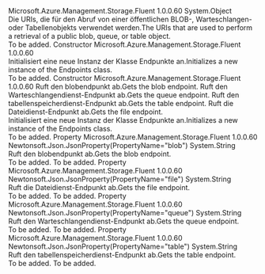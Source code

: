 <Type Name="Endpoints" FullName="Microsoft.Azure.Management.Storage.Fluent.Models.Endpoints">
  <TypeSignature Language="C#" Value="public class Endpoints" />
  <TypeSignature Language="ILAsm" Value=".class public auto ansi beforefieldinit Endpoints extends System.Object" />
  <TypeSignature Language="DocId" Value="T:Microsoft.Azure.Management.Storage.Fluent.Models.Endpoints" />
  <TypeSignature Language="VB.NET" Value="Public Class Endpoints" />
  <TypeSignature Language="F#" Value="type Endpoints = class" />
  <AssemblyInfo>
    <AssemblyName>Microsoft.Azure.Management.Storage.Fluent</AssemblyName>
    <AssemblyVersion>1.0.0.60</AssemblyVersion>
  </AssemblyInfo>
  <Base>
    <BaseTypeName>System.Object</BaseTypeName>
  </Base>
  <Interfaces />
  <Docs>
    <summary>
            <span data-ttu-id="83f67-101">Die URIs, die für den Abruf von einer öffentlichen BLOB-, Warteschlangen- oder Tabellenobjekts verwendet werden.</span><span class="sxs-lookup"><span data-stu-id="83f67-101">The URIs that are used to perform a retrieval of a public blob, queue, or table object.</span></span>
            </summary>
    <remarks>To be added.</remarks>
  </Docs>
  <Members>
    <Member MemberName=".ctor">
      <MemberSignature Language="C#" Value="public Endpoints ();" />
      <MemberSignature Language="ILAsm" Value=".method public hidebysig specialname rtspecialname instance void .ctor() cil managed" />
      <MemberSignature Language="DocId" Value="M:Microsoft.Azure.Management.Storage.Fluent.Models.Endpoints.#ctor" />
      <MemberSignature Language="VB.NET" Value="Public Sub New ()" />
      <MemberType>Constructor</MemberType>
      <AssemblyInfo>
        <AssemblyName>Microsoft.Azure.Management.Storage.Fluent</AssemblyName>
        <AssemblyVersion>1.0.0.60</AssemblyVersion>
      </AssemblyInfo>
      <Parameters />
      <Docs>
        <summary>
            <span data-ttu-id="83f67-102">Initialisiert eine neue Instanz der Klasse Endpunkte an.</span><span class="sxs-lookup"><span data-stu-id="83f67-102">Initializes a new instance of the Endpoints class.</span></span>
            </summary>
        <remarks>To be added.</remarks>
      </Docs>
    </Member>
    <Member MemberName=".ctor">
      <MemberSignature Language="C#" Value="public Endpoints (string blob = null, string queue = null, string table = null, string file = null);" />
      <MemberSignature Language="ILAsm" Value=".method public hidebysig specialname rtspecialname instance void .ctor(string blob, string queue, string table, string file) cil managed" />
      <MemberSignature Language="DocId" Value="M:Microsoft.Azure.Management.Storage.Fluent.Models.Endpoints.#ctor(System.String,System.String,System.String,System.String)" />
      <MemberSignature Language="VB.NET" Value="Public Sub New (Optional blob As String = null, Optional queue As String = null, Optional table As String = null, Optional file As String = null)" />
      <MemberSignature Language="F#" Value="new Microsoft.Azure.Management.Storage.Fluent.Models.Endpoints : string * string * string * string -&gt; Microsoft.Azure.Management.Storage.Fluent.Models.Endpoints" Usage="new Microsoft.Azure.Management.Storage.Fluent.Models.Endpoints (blob, queue, table, file)" />
      <MemberType>Constructor</MemberType>
      <AssemblyInfo>
        <AssemblyName>Microsoft.Azure.Management.Storage.Fluent</AssemblyName>
        <AssemblyVersion>1.0.0.60</AssemblyVersion>
      </AssemblyInfo>
      <Parameters>
        <Parameter Name="blob" Type="System.String" />
        <Parameter Name="queue" Type="System.String" />
        <Parameter Name="table" Type="System.String" />
        <Parameter Name="file" Type="System.String" />
      </Parameters>
      <Docs>
        <param name="blob"><span data-ttu-id="83f67-103">Ruft den blobendpunkt ab.</span><span class="sxs-lookup"><span data-stu-id="83f67-103">Gets the blob endpoint.</span></span></param>
        <param name="queue"><span data-ttu-id="83f67-104">Ruft den Warteschlangendienst-Endpunkt ab.</span><span class="sxs-lookup"><span data-stu-id="83f67-104">Gets the queue endpoint.</span></span></param>
        <param name="table"><span data-ttu-id="83f67-105">Ruft den tabellenspeicherdienst-Endpunkt ab.</span><span class="sxs-lookup"><span data-stu-id="83f67-105">Gets the table endpoint.</span></span></param>
        <param name="file"><span data-ttu-id="83f67-106">Ruft die Dateidienst-Endpunkt ab.</span><span class="sxs-lookup"><span data-stu-id="83f67-106">Gets the file endpoint.</span></span></param>
        <summary>
            <span data-ttu-id="83f67-107">Initialisiert eine neue Instanz der Klasse Endpunkte an.</span><span class="sxs-lookup"><span data-stu-id="83f67-107">Initializes a new instance of the Endpoints class.</span></span>
            </summary>
        <remarks>To be added.</remarks>
      </Docs>
    </Member>
    <Member MemberName="Blob">
      <MemberSignature Language="C#" Value="public string Blob { get; }" />
      <MemberSignature Language="ILAsm" Value=".property instance string Blob" />
      <MemberSignature Language="DocId" Value="P:Microsoft.Azure.Management.Storage.Fluent.Models.Endpoints.Blob" />
      <MemberSignature Language="VB.NET" Value="Public ReadOnly Property Blob As String" />
      <MemberSignature Language="F#" Value="member this.Blob : string" Usage="Microsoft.Azure.Management.Storage.Fluent.Models.Endpoints.Blob" />
      <MemberType>Property</MemberType>
      <AssemblyInfo>
        <AssemblyName>Microsoft.Azure.Management.Storage.Fluent</AssemblyName>
        <AssemblyVersion>1.0.0.60</AssemblyVersion>
      </AssemblyInfo>
      <Attributes>
        <Attribute>
          <AttributeName>Newtonsoft.Json.JsonProperty(PropertyName="blob")</AttributeName>
        </Attribute>
      </Attributes>
      <ReturnValue>
        <ReturnType>System.String</ReturnType>
      </ReturnValue>
      <Docs>
        <summary>
            <span data-ttu-id="83f67-108">Ruft den blobendpunkt ab.</span><span class="sxs-lookup"><span data-stu-id="83f67-108">Gets the blob endpoint.</span></span>
            </summary>
        <value>To be added.</value>
        <remarks>To be added.</remarks>
      </Docs>
    </Member>
    <Member MemberName="File">
      <MemberSignature Language="C#" Value="public string File { get; }" />
      <MemberSignature Language="ILAsm" Value=".property instance string File" />
      <MemberSignature Language="DocId" Value="P:Microsoft.Azure.Management.Storage.Fluent.Models.Endpoints.File" />
      <MemberSignature Language="VB.NET" Value="Public ReadOnly Property File As String" />
      <MemberSignature Language="F#" Value="member this.File : string" Usage="Microsoft.Azure.Management.Storage.Fluent.Models.Endpoints.File" />
      <MemberType>Property</MemberType>
      <AssemblyInfo>
        <AssemblyName>Microsoft.Azure.Management.Storage.Fluent</AssemblyName>
        <AssemblyVersion>1.0.0.60</AssemblyVersion>
      </AssemblyInfo>
      <Attributes>
        <Attribute>
          <AttributeName>Newtonsoft.Json.JsonProperty(PropertyName="file")</AttributeName>
        </Attribute>
      </Attributes>
      <ReturnValue>
        <ReturnType>System.String</ReturnType>
      </ReturnValue>
      <Docs>
        <summary>
            <span data-ttu-id="83f67-109">Ruft die Dateidienst-Endpunkt ab.</span><span class="sxs-lookup"><span data-stu-id="83f67-109">Gets the file endpoint.</span></span>
            </summary>
        <value>To be added.</value>
        <remarks>To be added.</remarks>
      </Docs>
    </Member>
    <Member MemberName="Queue">
      <MemberSignature Language="C#" Value="public string Queue { get; }" />
      <MemberSignature Language="ILAsm" Value=".property instance string Queue" />
      <MemberSignature Language="DocId" Value="P:Microsoft.Azure.Management.Storage.Fluent.Models.Endpoints.Queue" />
      <MemberSignature Language="VB.NET" Value="Public ReadOnly Property Queue As String" />
      <MemberSignature Language="F#" Value="member this.Queue : string" Usage="Microsoft.Azure.Management.Storage.Fluent.Models.Endpoints.Queue" />
      <MemberType>Property</MemberType>
      <AssemblyInfo>
        <AssemblyName>Microsoft.Azure.Management.Storage.Fluent</AssemblyName>
        <AssemblyVersion>1.0.0.60</AssemblyVersion>
      </AssemblyInfo>
      <Attributes>
        <Attribute>
          <AttributeName>Newtonsoft.Json.JsonProperty(PropertyName="queue")</AttributeName>
        </Attribute>
      </Attributes>
      <ReturnValue>
        <ReturnType>System.String</ReturnType>
      </ReturnValue>
      <Docs>
        <summary>
            <span data-ttu-id="83f67-110">Ruft den Warteschlangendienst-Endpunkt ab.</span><span class="sxs-lookup"><span data-stu-id="83f67-110">Gets the queue endpoint.</span></span>
            </summary>
        <value>To be added.</value>
        <remarks>To be added.</remarks>
      </Docs>
    </Member>
    <Member MemberName="Table">
      <MemberSignature Language="C#" Value="public string Table { get; }" />
      <MemberSignature Language="ILAsm" Value=".property instance string Table" />
      <MemberSignature Language="DocId" Value="P:Microsoft.Azure.Management.Storage.Fluent.Models.Endpoints.Table" />
      <MemberSignature Language="VB.NET" Value="Public ReadOnly Property Table As String" />
      <MemberSignature Language="F#" Value="member this.Table : string" Usage="Microsoft.Azure.Management.Storage.Fluent.Models.Endpoints.Table" />
      <MemberType>Property</MemberType>
      <AssemblyInfo>
        <AssemblyName>Microsoft.Azure.Management.Storage.Fluent</AssemblyName>
        <AssemblyVersion>1.0.0.60</AssemblyVersion>
      </AssemblyInfo>
      <Attributes>
        <Attribute>
          <AttributeName>Newtonsoft.Json.JsonProperty(PropertyName="table")</AttributeName>
        </Attribute>
      </Attributes>
      <ReturnValue>
        <ReturnType>System.String</ReturnType>
      </ReturnValue>
      <Docs>
        <summary>
            <span data-ttu-id="83f67-111">Ruft den tabellenspeicherdienst-Endpunkt ab.</span><span class="sxs-lookup"><span data-stu-id="83f67-111">Gets the table endpoint.</span></span>
            </summary>
        <value>To be added.</value>
        <remarks>To be added.</remarks>
      </Docs>
    </Member>
  </Members>
</Type>